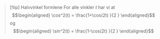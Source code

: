 > [!tip] Halvvinkel formlene
> For alle vinkler $t$ har vi at
> $$\begin{aligned} \cos^2(t) = \frac{1+\cos(2t) }{2 }   \end{aligned}$$ 
> og
> $$\begin{aligned} \sin^2(t) = \frac{1-\cos(2t) }{2 }   \end{aligned}$$  

